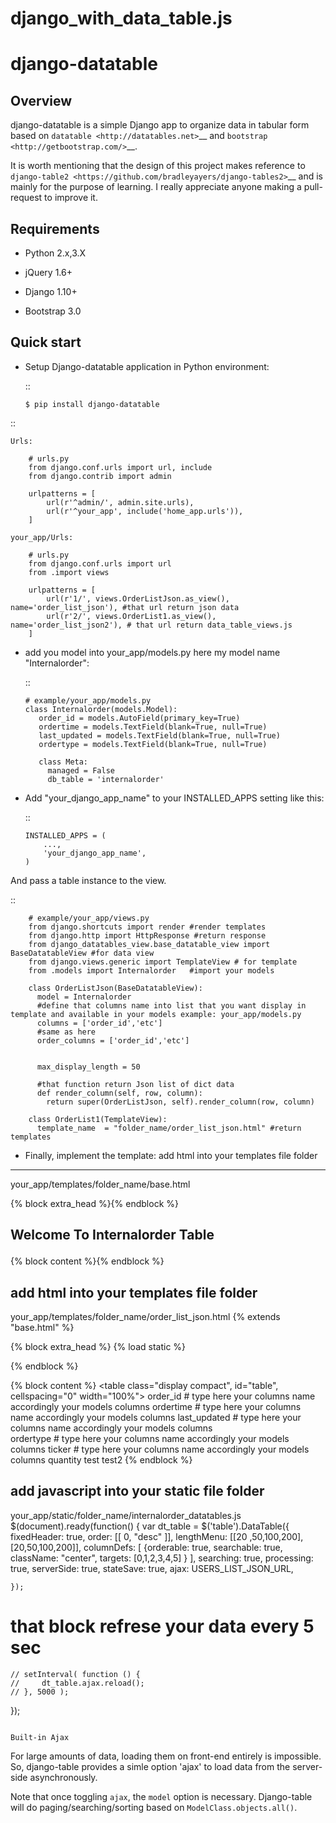 # django_with_data_table.js
django-datatable
================

Overview
--------

django-datatable is a simple Django app to organize data in tabular
form based on `datatable <http://datatables.net>`__ and
`bootstrap <http://getbootstrap.com/>`__.

It is worth mentioning that the design of this project makes reference
to `django-table2 <https://github.com/bradleyayers/django-tables2>`__
and is mainly for the purpose of learning. I really appreciate anyone
making a pull-request to improve it.

Requirements
------------

-  Python 2.x,3.X

-  jQuery 1.6+

-  Django 1.10+

-  Bootstrap 3.0

Quick start
-----------

-  Setup Django-datatable application in Python environment:

   ::

       $ pip install django-datatable
::

    Urls:

        # urls.py
        from django.conf.urls import url, include
        from django.contrib import admin

        urlpatterns = [
            url(r'^admin/', admin.site.urls),
            url(r'^your_app', include('home_app.urls')),
        ]

    your_app/Urls:

        # urls.py
        from django.conf.urls import url
        from .import views

        urlpatterns = [
            url(r'1/', views.OrderListJson.as_view(), name='order_list_json'), #that url return json data
            url(r'2/', views.OrderList1.as_view(), name='order_list_json2'), # that url return data_table_views.js
        ]


-  add you model into your_app/models.py here my model name "Internalorder":

   ::
  
       # example/your_app/models.py
       class Internalorder(models.Model):
          order_id = models.AutoField(primary_key=True)
          ordertime = models.TextField(blank=True, null=True)
          last_updated = models.TextField(blank=True, null=True)
          ordertype = models.TextField(blank=True, null=True)

          class Meta:
            managed = False
            db_table = 'internalorder'


-  Add "your_django_app_name" to your INSTALLED\_APPS setting like this:

   ::

       INSTALLED_APPS = (
           ...,
           'your_django_app_name',
       )

And pass a table instance to the view.

::

        # example/your_app/views.py
        from django.shortcuts import render #render templates
        from django.http import HttpResponse #return response
        from django_datatables_view.base_datatable_view import BaseDatatableView #for data view 
        from django.views.generic import TemplateView # for template
        from .models import Internalorder   #import your models

        class OrderListJson(BaseDatatableView):
          model = Internalorder
          #define that columns name into list that you want display in template and available in your models example: your_app/models.py
          columns = ['order_id','etc']
          #same as here 
          order_columns = ['order_id','etc']


          max_display_length = 50
          
          #that function return Json list of dict data
          def render_column(self, row, column):
            return super(OrderListJson, self).render_column(row, column)
        
        class OrderList1(TemplateView):
          template_name  = "folder_name/order_list_json.html" #return templates 

-  Finally, implement the template:
add html into your templates file folder
----------
your_app/templates/folder_name/base.html
  <!DOCTYPE html PUBLIC "-//W3C//DTD XHTML 1.0 Transitional//EN" "http://www.w3.org/TR/xhtml1/DTD/xhtml1-transitional.dtd">
  <html xmlns="http://www.w3.org/1999/xhtml" xml:lang="en" lang="en">
      <head>
          <title>Welcome in Internalorder Table</title>
          <script src="//code.jquery.com/jquery-1.12.4.js"></script>
          {% block extra_head %}{% endblock %}
      </head>
      <body>
         <div>
          <h2><p>Welcome To Internalorder Table</p></h2>
         </div>
          {% block content %}{% endblock %}
      </body>
  </html>

add html into your templates file folder
----------
your_app/templates/folder_name/order_list_json.html
{% extends "base.html" %}

{% block extra_head %}
    {% load static %}
    <link rel="stylesheet" type="text/css" href="//cdn.datatables.net/1.10.16/css/jquery.dataTables.min.css">
    <link rel="stylesheet" type="text/css" href="//cdn.datatables.net/fixedheader/3.1.3/css/fixedHeader.dataTables.min.css">
    <script type="text/javascript" charset="utf8" src="//cdn.datatables.net/1.10.16/js/jquery.dataTables.min.js"></script>
    <script type="text/javascript" charset="utf8" src="cdn.datatables.net/fixedheader/3.1.3/js/dataTables.fixedHeader.min.js"></script>
    <script src='{% static "home_app/internalorder_datatables.js" %}' type="text/javascript"></script>
    <script type="text/javascript">
        var USERS_LIST_JSON_URL = '{% url "order_list_json" %}';
    </script>
   
{% endblock %}

{% block content %}
    <table class="display compact", id="table", cellspacing="0" width="100%">
       <thead>
            <tr>
                <th>order_id</th>   # type here your columns name accordingly your models columns 
                <th>ordertime</th>  # type here your columns name accordingly your models columns 
                <th>last_updated</th> # type here your columns name accordingly your models columns   
                <th>ordertype</th>  # type here your columns name accordingly your models columns 
                <th>ticker</th>   # type here your columns name accordingly your models columns 
                <th>quantity</th>
                <th>test</th>
                <th>test2</th>
            </tr>
        </thead>
    </table>
{% endblock %}


add javascript into your static file folder
----------
your_app/static/folder_name/internalorder_datatables.js
$(document).ready(function() {
    var dt_table = $('table').DataTable({
        fixedHeader: true,
        order: [[ 0, "desc" ]],
        lengthMenu: [[20 ,50,100,200], [20,50,100,200]],
        columnDefs: [
            {orderable: true,
             searchable: true,
             className: "center",
             targets: [0,1,2,3,4,5]
            }
        ],
        searching: true,
        processing: true,
        serverSide: true,
        stateSave: true,
        ajax: USERS_LIST_JSON_URL,
        
        
    });    

# that block refrese your data every 5 sec
    // setInterval( function () {
    //     dt_table.ajax.reload();
    // }, 5000 );
    
    
});
````````

Built-in Ajax
`````````````

For large amounts of data, loading them on front-end entirely is
impossible. So, django-table provides a simle option 'ajax' to load data
from the server-side asynchronously.

Note that once toggling ``ajax``, the ``model`` option is necessary.
Django-table will do paging/searching/sorting based on
``ModelClass.objects.all()``.

